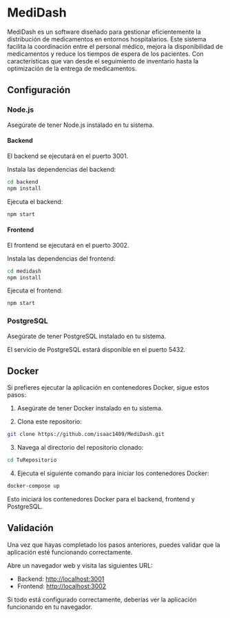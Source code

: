 # MediDash

MediDash es un software diseñado para gestionar eficientemente la distribución de medicamentos en entornos hospitalarios. Este sistema facilita la coordinación entre el personal médico, mejora la disponibilidad de medicamentos y reduce los tiempos de espera de los pacientes. Con características que van desde el seguimiento de inventario hasta la optimización de la entrega de medicamentos.

## Configuración

### Node.js

Asegúrate de tener Node.js instalado en tu sistema.

#### Backend

El backend se ejecutará en el puerto 3001.

Instala las dependencias del backend:

```bash
cd backend
npm install
```

Ejecuta el backend:

```bash
npm start
```

#### Frontend

El frontend se ejecutará en el puerto 3002.

Instala las dependencias del frontend:

```bash
cd medidash
npm install
```

Ejecuta el frontend:

```bash
npm start
```

### PostgreSQL

Asegúrate de tener PostgreSQL instalado en tu sistema.

El servicio de PostgreSQL estará disponible en el puerto 5432.

## Docker

Si prefieres ejecutar la aplicación en contenedores Docker, sigue estos pasos:

1. Asegúrate de tener Docker instalado en tu sistema.

2. Clona este repositorio:

```bash
git clone https://github.com/isaac1409/MediDash.git
```

3. Navega al directorio del repositorio clonado:

```bash
cd TuRepositorio
```

4. Ejecuta el siguiente comando para iniciar los contenedores Docker:

```bash
docker-compose up
```

Esto iniciará los contenedores Docker para el backend, frontend y PostgreSQL.

## Validación

Una vez que hayas completado los pasos anteriores, puedes validar que la aplicación esté funcionando correctamente.

Abre un navegador web y visita las siguientes URL:

- Backend: [http://localhost:3001](http://localhost:3001)
- Frontend: [http://localhost:3002](http://localhost:3002)

Si todo está configurado correctamente, deberías ver la aplicación funcionando en tu navegador.
